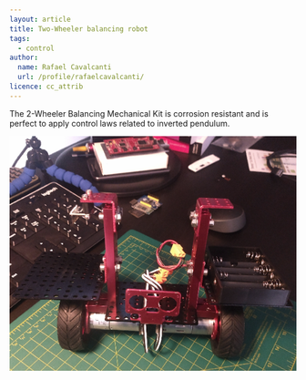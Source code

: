 ```yaml
---
layout: article
title: Two-Wheeler balancing robot 
tags:
  - control
author:
  name: Rafael Cavalcanti
  url: /profile/rafaelcavalcanti/
licence: cc_attrib
---
```


The 2-Wheeler Balancing Mechanical Kit is corrosion resistant and is perfect to apply control laws related to inverted pendulum.

<img src="/images/posts/00012-A.png" />
